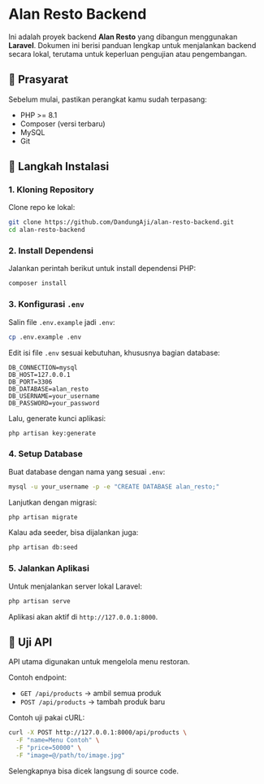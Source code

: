 # Alan Resto Backend

Ini adalah proyek backend **Alan Resto** yang dibangun menggunakan **Laravel**. Dokumen ini berisi panduan lengkap untuk menjalankan backend secara lokal, terutama untuk keperluan pengujian atau pengembangan.

## 🔧 Prasyarat

Sebelum mulai, pastikan perangkat kamu sudah terpasang:

-   PHP >= 8.1
-   Composer (versi terbaru)
-   MySQL
-   Git

## 🚀 Langkah Instalasi

### 1. Kloning Repository

Clone repo ke lokal:

```bash
git clone https://github.com/DandungAji/alan-resto-backend.git
cd alan-resto-backend
```

### 2. Install Dependensi

Jalankan perintah berikut untuk install dependensi PHP:

```bash
composer install
```

### 3. Konfigurasi `.env`

Salin file `.env.example` jadi `.env`:

```bash
cp .env.example .env
```

Edit isi file `.env` sesuai kebutuhan, khususnya bagian database:

```env
DB_CONNECTION=mysql
DB_HOST=127.0.0.1
DB_PORT=3306
DB_DATABASE=alan_resto
DB_USERNAME=your_username
DB_PASSWORD=your_password
```

Lalu, generate kunci aplikasi:

```bash
php artisan key:generate
```

### 4. Setup Database

Buat database dengan nama yang sesuai `.env`:

```bash
mysql -u your_username -p -e "CREATE DATABASE alan_resto;"
```

Lanjutkan dengan migrasi:

```bash
php artisan migrate
```

Kalau ada seeder, bisa dijalankan juga:

```bash
php artisan db:seed
```

### 5. Jalankan Aplikasi

Untuk menjalankan server lokal Laravel:

```bash
php artisan serve
```

Aplikasi akan aktif di `http://127.0.0.1:8000`.

## 🧪 Uji API

API utama digunakan untuk mengelola menu restoran.

Contoh endpoint:

-   `GET /api/products` → ambil semua produk
-   `POST /api/products` → tambah produk baru

Contoh uji pakai cURL:

```bash
curl -X POST http://127.0.0.1:8000/api/products \
  -F "name=Menu Contoh" \
  -F "price=50000" \
  -F "image=@/path/to/image.jpg"
```

Selengkapnya bisa dicek langsung di source code.
